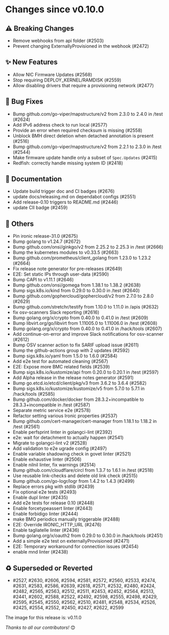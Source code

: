 <!-- markdownlint-disable no-inline-html line-length -->
# Changes since v0.10.0

## :warning: Breaking Changes

- Remove webhooks from api folder (#2503)
- Prevent changing ExternallyProvisioned in the webhook (#2472)

## :sparkles: New Features

- Allow NIC Firmware Updates (#2568)
- Stop requiring DEPLOY_KERNEL/RAMDISK (#2559)
- Allow disabling drivers that require a provisioning network (#2477)

## :bug: Bug Fixes

- Bump github.com/go-viper/mapstructure/v2 from 2.3.0 to 2.4.0 in /test (#2624)
- Add IPv6 address check to run local (#2577)
- Provide an error when required checksum is missing (#2558)
- Unblock BMH direct deletion when detached annotation is present (#2516)
- Bump github.com/go-viper/mapstructure/v2 from 2.2.1 to 2.3.0 in /test (#2544)
- Make firmware update handle only a subset of `Spec.Updates` (#2415)
- Redfish: correctly handle missing system ID (#2418)

## :book: Documentation

- Update build trigger doc and CI badges (#2676)
- update docs/releasing.md on dependabot configs (#2551)
- Add release-0.10 triggers to README.md (#2446)
- update CII badge (#2459)

## :seedling: Others

- Pin ironic release-31.0 (#2675)
- Bump golang to v1.24.7 (#2672)
- Bump github.com/onsi/ginkgo/v2 from 2.25.2 to 2.25.3 in /test (#2666)
- Bump the kubernetes modules to v0.33.5 (#2663)
- Bump github.com/prometheus/client_golang from 1.23.0 to 1.23.2 (#2664)
- Fix release note generator for pre-releases (#2649)
- E2E: Set static IPs through user-data (#2590)
- Bump CAPI to v1.11.1 (#2646)
- Bump github.com/onsi/gomega from 1.38.1 to 1.38.2 (#2638)
- Bump sigs.k8s.io/kind from 0.29.0 to 0.30.0 in /test (#2640)
- Bump github.com/gophercloud/gophercloud/v2 from 2.7.0 to 2.8.0 (#2629)
- Bump github.com/stretchr/testify from 1.10.0 to 1.11.0 in /apis (#2632)
- fix osv-scanners Slack reporting (#2616)
- Bump golang.org/x/crypto from 0.40.0 to 0.41.0 in /test (#2609)
- Bump libvirt.org/go/libvirt from 1.11005.0 to 1.11006.0 in /test (#2608)
- Bump golang.org/x/crypto from 0.40.0 to 0.41.0 in /hack/tools (#2607)
- Add continue-on-error and improve Slack notifications for osv-scanner (#2612)
- Bump OSV scanner action to fix SARIF upload issue (#2611)
- Bump the github-actions group with 2 updates (#2592)
- Bump sigs.k8s.io/yaml from 1.5.0 to 1.6.0 (#2584)
- Add e2e test for automated cleaning (#2567)
- E2E: Expose more BMC related fields (#2539)
- Bump sigs.k8s.io/kustomize/api from 0.20.0 to 0.20.1 in /test (#2597)
- Add Alpha release in the release notes generator (#2591)
- Bump go.etcd.io/etcd/client/pkg/v3 from 3.6.2 to 3.6.4 (#2582)
- Bump sigs.k8s.io/kustomize/kustomize/v5 from 5.7.0 to 5.7.1 in /hack/tools (#2585)
- Bump github.com/docker/docker from 28.3.2+incompatible to 28.3.3+incompatible in /test (#2587)
- Separate metric service e2e (#2578)
- Refactor setting various Ironic properties (#2537)
- Bump github.com/cert-manager/cert-manager from 1.18.1 to 1.18.2 in /test (#2561)
- Enable perfsprint linter in golangci-lint (#2392)
- e2e: wait for detachment to actually happen (#2541)
- Migrate to golangci-lint v2 (#2528)
- Add validation to e2e ugrade config (#2497)
- Enable variable shadowing check in govet linter (#2521)
- Enable exhaustive linter (#2506)
- Enable nilnil linter, fix warnings (#2514)
- Bump github.com/cloudflare/circl from 1.3.7 to 1.6.1 in /test (#2518)
- Use reusable link-checks and delete old link check (#2515)
- Bump github.com/go-logr/logr from 1.4.2 to 1.4.3 (#2499)
- Replace errors pkg with stdlib (#2439)
- Fix optional e2e tests (#2493)
- Enable dupl linter (#2435)
- Add e2e tests for release 0.10 (#2448)
- Enable forcetypeassert linter (#2443)
- Enable forbidigo linter (#2444)
- make BMO periodics manually triggerable (#2488)
- E2E: Override IRONIC_HTTP_URL (#2476)
- Enable tagliatelle linter (#2436)
- Bump golang.org/x/oauth2 from 0.29.0 to 0.30.0 in /hack/tools (#2451)
- Add a simple e2e test on externallyProvisioned (#2471)
- E2E: Temporary workaround for connection issues (#2454)
- enable mnd linter (#2438)

## :recycle: Superseded or Reverted

- #2527, #2630, #2606, #2594, #2581, #2572, #2560, #2533, #2474, #2631, #2583,
  #2586, #2639, #2618, #2571, #2532, #2480, #2424, #2482, #2565, #2563, #2512,
  #2511, #2453, #2452, #2564, #2513, #2441, #2602, #2588, #2522, #2492, #2598,
  #2555, #2498, #2429, #2595, #2545, #2550, #2562, #2510, #2481, #2548, #2534,
  #2526, #2425, #2554, #2552, #2450, #2427, #2622, #2599

The image for this release is: v0.11.0

_Thanks to all our contributors!_ 😊
